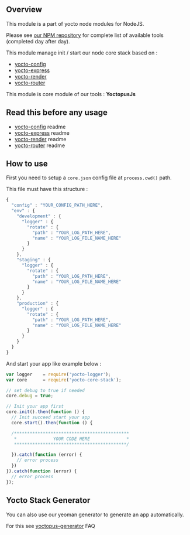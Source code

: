 ## Overview

This module is a part of yocto node modules for NodeJS.

Please see [our NPM repository](https://www.npmjs.com/~yocto) for complete list of available tools (completed day after day).

This module manage init / start our node core stack based on :

- [yocto-config](https://www.npmjs.com/package/yocto-config)
- [yocto-express](https://www.npmjs.com/package/yocto-express)
- [yocto-render](https://www.npmjs.com/package/yocto-render)
- [yocto-router](https://www.npmjs.com/package/yocto-router)

This module is core module of our tools : **YoctopusJs**

## Read this before any usage

- [yocto-config](https://www.npmjs.com/package/yocto-config) readme
- [yocto-express](https://www.npmjs.com/package/yocto-express) readme 
- [yocto-render](https://www.npmjs.com/package/yocto-render) readme 
- [yocto-router](https://www.npmjs.com/package/yocto-router) readme 

## How to use

First you need to setup a `core.json` config file at `process.cwd()` path.

This file must have this structure : 

```javascript
{
  "config" : "YOUR_CONFIG_PATH_HERE",
  "env" : {
    "development" : {
      "logger" : {
        "rotate" : {
          "path" : "YOUR_LOG_PATH_HERE",
          "name" : "YOUR_LOG_FILE_NAME_HERE"
        }
      }
    },
    "staging" : {
      "logger" : {
        "rotate" : {
          "path" : "YOUR_LOG_PATH_HERE",
          "name" : "YOUR_LOG_FILE_NAME_HERE"
        }
      }
    }, 
    "production" : {
      "logger" : {
        "rotate" : {
          "path" : "YOUR_LOG_PATH_HERE",
          "name" : "YOUR_LOG_FILE_NAME_HERE"
        }
      }
    }
  }
}
```

And start your app like example below : 

```javascript
var logger    = require('yocto-logger');
var core      = require('yocto-core-stack');

// set debug to true if needed
core.debug = true;

// Init your app first
core.init().then(function () {
  // Init succeed start your app
  core.start().then(function () {

  /********************************************
   *              YOUR CODE HERE              *
   *******************************************/

  }).catch(function (error) {
    // error process
  })
}).catch(function (error) {
  // error process
});
```

## Yocto Stack Generator

You can also use our yeoman generator to generate an app automatically.

For this see [yoctopus-generator](https://www.npmjs.com/package/generator-yoctopus) FAQ 



